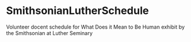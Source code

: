 # SmithsonianLutherSchedule
Volunteer docent schedule for What Does it Mean to Be Human exhibit by the Smithsonian at Luther Seminary

